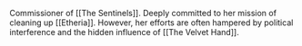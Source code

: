 Commissioner of [[The Sentinels]]. Deeply committed to her mission of cleaning up [[Etheria]]. However, her efforts are often hampered by political interference and the hidden influence of [[The Velvet Hand]].